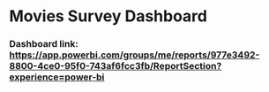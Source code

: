 # Movies Survey Dashboard
### Dashboard link: https://app.powerbi.com/groups/me/reports/977e3492-8800-4ce0-95f0-743af6fcc3fb/ReportSection?experience=power-bi
